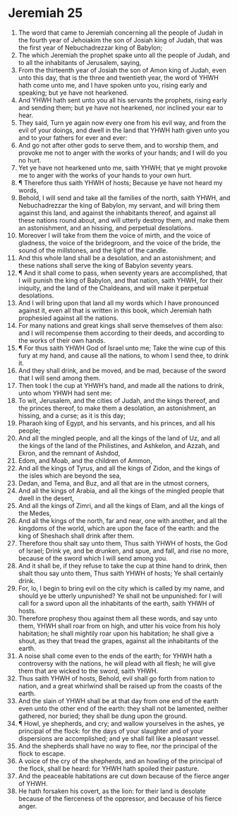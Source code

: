 ﻿# Jeremiah 25
1. The word that came to Jeremiah concerning all the people of Judah in the fourth year of Jehoiakim the son of Josiah king of Judah, that was the first year of Nebuchadrezzar king of Babylon; 
2. The which Jeremiah the prophet spake unto all the people of Judah, and to all the inhabitants of Jerusalem, saying, 
3. From the thirteenth year of Josiah the son of Amon king of Judah, even unto this day, that is the three and twentieth year, the word of YHWH hath come unto me, and I have spoken unto you, rising early and speaking; but ye have not hearkened. 
4. And YHWH hath sent unto you all his servants the prophets, rising early and sending them; but ye have not hearkened, nor inclined your ear to hear. 
5. They said, Turn ye again now every one from his evil way, and from the evil of your doings, and dwell in the land that YHWH hath given unto you and to your fathers for ever and ever: 
6. And go not after other gods to serve them, and to worship them, and provoke me not to anger with the works of your hands; and I will do you no hurt. 
7. Yet ye have not hearkened unto me, saith YHWH; that ye might provoke me to anger with the works of your hands to your own hurt. 
8. ¶ Therefore thus saith YHWH of hosts; Because ye have not heard my words, 
9. Behold, I will send and take all the families of the north, saith YHWH, and Nebuchadrezzar the king of Babylon, my servant, and will bring them against this land, and against the inhabitants thereof, and against all these nations round about, and will utterly destroy them, and make them an astonishment, and an hissing, and perpetual desolations. 
10. Moreover I will take from them the voice of mirth, and the voice of gladness, the voice of the bridegroom, and the voice of the bride, the sound of the millstones, and the light of the candle. 
11. And this whole land shall be a desolation, and an astonishment; and these nations shall serve the king of Babylon seventy years. 
12. ¶ And it shall come to pass, when seventy years are accomplished, that I will punish the king of Babylon, and that nation, saith YHWH, for their iniquity, and the land of the Chaldeans, and will make it perpetual desolations. 
13. And I will bring upon that land all my words which I have pronounced against it, even all that is written in this book, which Jeremiah hath prophesied against all the nations. 
14. For many nations and great kings shall serve themselves of them also: and I will recompense them according to their deeds, and according to the works of their own hands. 
15. ¶ For thus saith YHWH God of Israel unto me; Take the wine cup of this fury at my hand, and cause all the nations, to whom I send thee, to drink it. 
16. And they shall drink, and be moved, and be mad, because of the sword that I will send among them. 
17. Then took I the cup at YHWH’s hand, and made all the nations to drink, unto whom YHWH had sent me: 
18. To wit, Jerusalem, and the cities of Judah, and the kings thereof, and the princes thereof, to make them a desolation, an astonishment, an hissing, and a curse; as it is this day; 
19. Pharaoh king of Egypt, and his servants, and his princes, and all his people; 
20. And all the mingled people, and all the kings of the land of Uz, and all the kings of the land of the Philistines, and Ashkelon, and Azzah, and Ekron, and the remnant of Ashdod, 
21. Edom, and Moab, and the children of Ammon, 
22. And all the kings of Tyrus, and all the kings of Zidon, and the kings of the isles which are beyond the sea, 
23. Dedan, and Tema, and Buz, and all that are in the utmost corners, 
24. And all the kings of Arabia, and all the kings of the mingled people that dwell in the desert, 
25. And all the kings of Zimri, and all the kings of Elam, and all the kings of the Medes, 
26. And all the kings of the north, far and near, one with another, and all the kingdoms of the world, which are upon the face of the earth: and the king of Sheshach shall drink after them. 
27. Therefore thou shalt say unto them, Thus saith YHWH of hosts, the God of Israel; Drink ye, and be drunken, and spue, and fall, and rise no more, because of the sword which I will send among you. 
28. And it shall be, if they refuse to take the cup at thine hand to drink, then shalt thou say unto them, Thus saith YHWH of hosts; Ye shall certainly drink. 
29. For, lo, I begin to bring evil on the city which is called by my name, and should ye be utterly unpunished? Ye shall not be unpunished: for I will call for a sword upon all the inhabitants of the earth, saith YHWH of hosts. 
30. Therefore prophesy thou against them all these words, and say unto them, YHWH shall roar from on high, and utter his voice from his holy habitation; he shall mightily roar upon his habitation; he shall give a shout, as they that tread the grapes, against all the inhabitants of the earth. 
31. A noise shall come even to the ends of the earth; for YHWH hath a controversy with the nations, he will plead with all flesh; he will give them that are wicked to the sword, saith YHWH. 
32. Thus saith YHWH of hosts, Behold, evil shall go forth from nation to nation, and a great whirlwind shall be raised up from the coasts of the earth. 
33. And the slain of YHWH shall be at that day from one end of the earth even unto the other end of the earth: they shall not be lamented, neither gathered, nor buried; they shall be dung upon the ground. 
34. ¶ Howl, ye shepherds, and cry; and wallow yourselves in the ashes, ye principal of the flock: for the days of your slaughter and of your dispersions are accomplished; and ye shall fall like a pleasant vessel. 
35. And the shepherds shall have no way to flee, nor the principal of the flock to escape. 
36. A voice of the cry of the shepherds, and an howling of the principal of the flock, shall be heard: for YHWH hath spoiled their pasture. 
37. And the peaceable habitations are cut down because of the fierce anger of YHWH. 
38. He hath forsaken his covert, as the lion: for their land is desolate because of the fierceness of the oppressor, and because of his fierce anger. 

